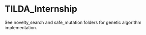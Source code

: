 # TILDA_Internship

See novelty_search and safe_mutation folders for genetic algorithm implementation.
